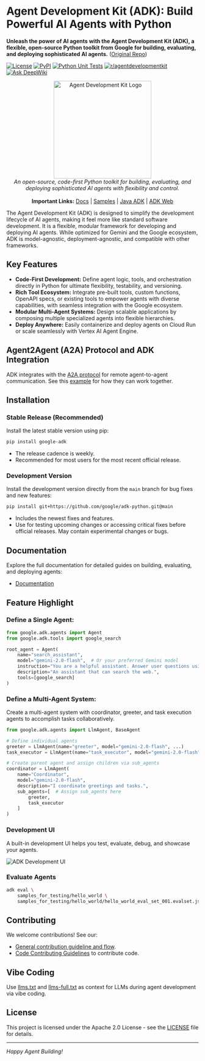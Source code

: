 # Agent Development Kit (ADK): Build Powerful AI Agents with Python

**Unleash the power of AI agents with the Agent Development Kit (ADK), a flexible, open-source Python toolkit from Google for building, evaluating, and deploying sophisticated AI agents.** ([Original Repo](https://github.com/google/adk-python))

[![License](https://img.shields.io/badge/License-Apache_2.0-blue.svg)](LICENSE)
[![PyPI](https://img.shields.io/pypi/v/google-adk)](https://pypi.org/project/google-adk/)
[![Python Unit Tests](https://github.com/google/adk-python/actions/workflows/python-unit-tests.yml/badge.svg)](https://github.com/google/adk-python/actions/workflows/python-unit-tests.yml)
[![r/agentdevelopmentkit](https://img.shields.io/badge/Reddit-r%2Fagentdevelopmentkit-FF4500?style=flat&logo=reddit&logoColor=white)](https://www.reddit.com/r/agentdevelopmentkit/)
[![Ask DeepWiki](https://deepwiki.com/badge.svg)](https://deepwiki.com/google/adk-python)

<div align="center">
  <img src="https://raw.githubusercontent.com/google/adk-python/main/assets/agent-development-kit.png" width="256" alt="Agent Development Kit Logo"/>
</div>

<div align="center">
  <i>An open-source, code-first Python toolkit for building, evaluating, and deploying sophisticated AI agents with flexibility and control.</i>
</div>

<div align="center">
  <br/>
  <b>Important Links:</b>
  <a href="https://google.github.io/adk-docs/">Docs</a> |
  <a href="https://github.com/google/adk-samples">Samples</a> |
  <a href="https://github.com/google/adk-java">Java ADK</a> |
  <a href="https://github.com/google/adk-web">ADK Web</a>
  <br/>
</div>

The Agent Development Kit (ADK) is designed to simplify the development lifecycle of AI agents, making it feel more like standard software development.  It is a flexible, modular framework for developing and deploying AI agents. While optimized for Gemini and the Google ecosystem, ADK is model-agnostic, deployment-agnostic, and compatible with other frameworks.

## Key Features

*   **Code-First Development:** Define agent logic, tools, and orchestration directly in Python for ultimate flexibility, testability, and versioning.
*   **Rich Tool Ecosystem:** Integrate pre-built tools, custom functions, OpenAPI specs, or existing tools to empower agents with diverse capabilities, with seamless integration with the Google ecosystem.
*   **Modular Multi-Agent Systems:** Design scalable applications by composing multiple specialized agents into flexible hierarchies.
*   **Deploy Anywhere:** Easily containerize and deploy agents on Cloud Run or scale seamlessly with Vertex AI Agent Engine.

## Agent2Agent (A2A) Protocol and ADK Integration

ADK integrates with the [A2A protocol](https://github.com/google-a2a/A2A/) for remote agent-to-agent communication. See this [example](https://github.com/a2aproject/a2a-samples/tree/main/samples/python/agents) for how they can work together.

## Installation

### Stable Release (Recommended)

Install the latest stable version using pip:

```bash
pip install google-adk
```

*   The release cadence is weekly.
*   Recommended for most users for the most recent official release.

### Development Version

Install the development version directly from the `main` branch for bug fixes and new features:

```bash
pip install git+https://github.com/google/adk-python.git@main
```

*   Includes the newest fixes and features.
*   Use for testing upcoming changes or accessing critical fixes before official releases.  May contain experimental changes or bugs.

## Documentation

Explore the full documentation for detailed guides on building, evaluating, and deploying agents:

*   [Documentation](https://google.github.io/adk-docs)

## Feature Highlight

### Define a Single Agent:

```python
from google.adk.agents import Agent
from google.adk.tools import google_search

root_agent = Agent(
    name="search_assistant",
    model="gemini-2.0-flash",  # Or your preferred Gemini model
    instruction="You are a helpful assistant. Answer user questions using Google Search when needed.",
    description="An assistant that can search the web.",
    tools=[google_search]
)
```

### Define a Multi-Agent System:

Create a multi-agent system with coordinator, greeter, and task execution agents to accomplish tasks collaboratively.

```python
from google.adk.agents import LlmAgent, BaseAgent

# Define individual agents
greeter = LlmAgent(name="greeter", model="gemini-2.0-flash", ...)
task_executor = LlmAgent(name="task_executor", model="gemini-2.0-flash", ...)

# Create parent agent and assign children via sub_agents
coordinator = LlmAgent(
    name="Coordinator",
    model="gemini-2.0-flash",
    description="I coordinate greetings and tasks.",
    sub_agents=[  # Assign sub_agents here
        greeter,
        task_executor
    ]
)
```

### Development UI

A built-in development UI helps you test, evaluate, debug, and showcase your agents.

<img src="https://raw.githubusercontent.com/google/adk-python/main/assets/adk-web-dev-ui-function-call.png" alt="ADK Development UI" />

### Evaluate Agents

```bash
adk eval \
    samples_for_testing/hello_world \
    samples_for_testing/hello_world/hello_world_eval_set_001.evalset.json
```

## Contributing

We welcome contributions! See our:

*   [General contribution guideline and flow](https://google.github.io/adk-docs/contributing-guide/).
*   [Code Contributing Guidelines](./CONTRIBUTING.md) to contribute code.

## Vibe Coding

Use [llms.txt](./llms.txt) and [llms-full.txt](./llms-full.txt) as context for LLMs during agent development via vibe coding.

## License

This project is licensed under the Apache 2.0 License - see the [LICENSE](LICENSE) file for details.

---

*Happy Agent Building!*